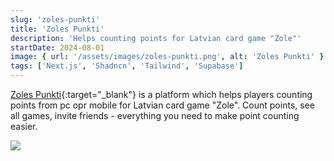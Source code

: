 ```yaml
---
slug: 'zoles-punkti'
title: 'Zoles Punkti'
description: 'Helps counting points for Latvian card game "Zole"'
startDate: 2024-08-01
image: { url: '/assets/images/zoles-punkti.png', alt: 'Zoles Punkti' }
tags: ['Next.js', 'Shadncn', 'Tailwind', 'Supabase']
---
```


[Zoles Punkti](https://zolespunkti.lv){:target="\_blank"} is a platform which helps players counting points from pc opr mobile for Latvian card game "Zole". Count points, see all games, invite friends - everything you need to make point counting easier.

![](/assets/images/zoles-punkti.png)

